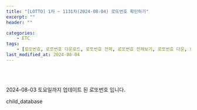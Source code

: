 ```yaml
---
title: "[LOTTO] 1차 ~ 1131차(2024-08-04) 로또번호 확인하기"
excerpt: ""
header: ""

categories:
    - ETC
tags:
    - [로또번호, 로또번호 다운로드, 로또번호 전체, 로또번호 전체보기, 로또번호 다운, 로또번호 확인하기, ]
last_modified_at: 2024-08-04
---
```

<br><br>

2024-08-03 토요일까지 업데이트 된 로또번호 입니다.


child_database

